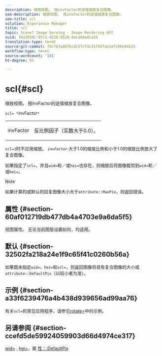 ```yaml
---
description: 缩放视图。 按invFactor的逆值缩放复合图像。
seo-description: 缩放视图。 按invFactor的逆值缩放复合图像。
seo-title: scl
solution: Experience Manager
title: scl
topic: Scene7 Image Serving - Image Rendering API
uuid: 10a365dc-9fc1-4236-9528-4aca04a4ca19
translation-type: tm+mt
source-git-commit: 7bc7b3a86fbcdc57cfdc31745fae3afc06e44b15
workflow-type: tm+mt
source-wordcount: '141'
ht-degree: 5%

---
```



# scl{#scl}

缩放视图。 按invFactor的逆值缩放复合图像。

`scl= *`invFactor`*`

<table id="simpletable_A09F5EECAC2B4E0F8633D71C6AD36D8D"> 
 <tr class="strow"> 
  <td class="stentry"> <p><span class="varname"> invFactor</span> </p> </td> 
  <td class="stentry"> <p>反比例因子（实数大于0.0）。 </p></td> 
 </tr> 
</table>

`scl=1`时不应用缩放。 *`invFactor`* 大于1.0的缩放比例和小于1.0的缩放比例放大了复合图像。

如果指定了`scl=`，并且`wid=`和／或`hei=`也存在，则缩放后将图像裁剪到`wid=`和／或`hei=`。

>[!NOTE]
>
>如果计算的或默认的回复图像大小大于`attribute::MaxPix`，则返回错误。

## 属性 {#section-60af012719db477db4a4703e9a6da5f5}

视图属性。 无论当前图层设置如何，均适用。

## 默认 {#section-32502fa218a24e1f9c65f41c0260b56a}

如果既未指定`wid=`、`hei=`和`scl=`，则返回图像将具有复合图像的大小或`attribute::DefaultPix`（以较小者为准）。

## 示例 {#section-a33f6239476a4b438d939656ad99aa76}

有关`scl=`的常见应用程序，请参见[rotate=](../../../../../is-api/http-ref/image-serving-api-ref/c-http-protocol-reference/c-command-reference/r-rotate.md#reference-12abb086635546ec9ec2e1a793dc1096)中的示例。

## 另请参阅 {#section-ccefd5de59924059903d66d4974ce317}

[wid=](../../../../../is-api/http-ref/image-serving-api-ref/c-http-protocol-reference/c-command-reference/r-is-http-wid.md#reference-bfeadcb67bf4485f851eb21345527e47) , [hei=](../../../../../is-api/http-ref/image-serving-api-ref/c-http-protocol-reference/c-command-reference/r-is-http-hei.md#reference-6d6f556ccc0e4b98a815e8a5c1944a96)，属 [性：:DefaultPix](../../../../../is-api/image-catalog/image-serving-api-ref/c-image-catalog-reference/c-attributes-reference/r-defaultpix.md#reference-996b2c22b30f4fd9b970c84063306df1)
